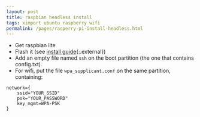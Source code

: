 ```yaml
---
layout: post
title: raspbian headless install
tags: ximport ubuntu raspberry wifi
permalink: /pages/rasperry-pi-install-headless.html
---
```

  - Get raspbian lite
  - Flash it (see [install guide](https://www.raspberrypi.org/documentation/installation/installing-images/README.md){:.external})
  - Add an empty file named `ssh` on the boot partition (the one that contains config.txt).
  - For wifi, put the file `wpa_supplicant.conf` on the same partition, containing:

```
network={
    ssid="YOUR_SSID"
    psk="YOUR_PASSWORD"
    key_mgmt=WPA-PSK
}
```
